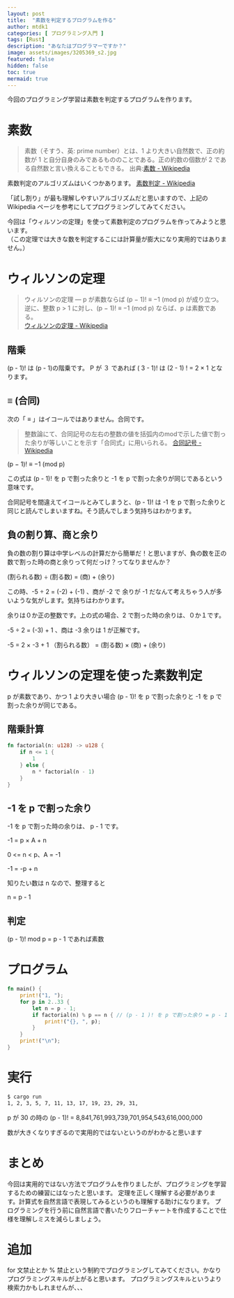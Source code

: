```yaml
---
layout: post
title:  "素数を判定するプログラムを作る"
author: mtdk1
categories: [ プログラミング入門 ]
tags: [Rust]
description: "あなたはプログラマーですか？"
image: assets/images/3205369_s2.jpg
featured: false
hidden: false
toc: true
mermaid: true
---
```


今回のプログラミング学習は素数を判定するプログラムを作ります。

# 素数

> 素数（そすう、英: prime number）とは、1 より大きい自然数で、正の約数が 1 と自分自身のみであるもののことである。正の約数の個数が 2 である自然数と言い換えることもできる。
出典:[素数 - Wikipedia](https://ja.wikipedia.org/wiki/%E7%B4%A0%E6%95%B0)

素数判定のアルゴリズムはいくつかあります。
[素数判定 - Wikipedia](https://ja.wikipedia.org/wiki/%E7%B4%A0%E6%95%B0%E5%88%A4%E5%AE%9A)

「試し割り」が最も理解しやすいアルゴリズムだと思いますので、上記の Wikipedia ページを参考にしてプログラミングしてみてください。

今回は「ウィルソンの定理」を使って素数判定のプログラムを作ってみようと思います。<br>
（この定理では大きな数を判定するこには計算量が膨大になり実用的ではありません。）

# ウィルソンの定理

> ウィルソンの定理 ― p が素数ならば (p − 1)! ≡ −1 (mod p) が成り立つ。<br>
> 逆に、整数 p > 1 に対し、(p − 1)! ≡ −1 (mod p) ならば、p は素数である。<br>
[ウィルソンの定理 - Wikipedia](https://ja.wikipedia.org/w/index.php?title=%E3%82%A6%E3%82%A3%E3%83%AB%E3%82%BD%E3%83%B3%E3%81%AE%E5%AE%9A%E7%90%86&oldid=74884284)

## 階乗

(p - 1)! は (p - 1)の階乗です。 P が ３ であれば ( 3 - 1)! は (2 - 1) ! = 2 × 1 となります。

## ≡ (合同)

次の「 ≡ 」はイコールではありません。合同です。

> 整数論にて、合同記号の左右の整数の値を括弧内のmodで示した値で割った余りが等しいことを示す「合同式」に用いられる。
[合同記号 - Wikipedia](https://ja.wikipedia.org/wiki/%E5%90%88%E5%90%8C%E8%A8%98%E5%8F%B7])

(p − 1)! ≡ −1 (mod p)

この式は (p - 1)! を p で割った余りと -1 を p で割った余りが同じであるという意味です。

合同記号を間違えてイコールとみてしまうと、(p - 1)! は -1 を p で割った余りと同じと読んでしまいますね。そう読んでしまう気持ちはわかります。

## 負の割り算、商と余り

負の数の割り算は中学レベルの計算だから簡単だ！と思いますが、負の数を正の数で割った時の商と余りって何だっけ？ってなりませんか？

(割られる数) ÷ (割る数) = (商) + (余り)

この時、-5 ÷ 2 = (-2) + (-1) 、商が -2 で 余りが -1 だなんて考えちゃう人が多いような気がします。気持ちはわかります。

余りは０か正の整数です。上の式の場合、2 で割った時の余りは、０か１です。

-5 ÷ 2 = (-3) + 1 、商は -3 余りは 1 が正解です。 

-5 = 2 × -3 + 1 （割られる数） = (割る数) × (商) + (余り)

# ウィルソンの定理を使った素数判定

p が素数であり、かつ 1 より大きい場合 (p - 1)! を p で割った余りと -1 を p で割った余りが同じである。


## 階乗計算

```rust
fn factorial(n: u128) -> u128 {
    if n <= 1 {
        1
    } else {
        n * factorial(n - 1)
    }
}
```

## -1 を p で割った余り

-1 を p で割った時の余りは、 p - 1 です。

-1 = p × A + n

0 <= n < p、A = -1 

-1 = -p + n

知りたい数は n なので、整理すると

n = p - 1


## 判定

 (p - 1)! mod p = p - 1 であれば素数

 # プログラム

```rust
fn main() {
    print!("1, ");
    for p in 2..33 {
        let n = p - 1;
        if factorial(n) % p == n { // (p - 1 )! を p で割った余り = p - 1
            print!("{}, ", p);
        }
    }
    print!("\n");
}
```

# 実行

```bash
$ cargo run
1, 2, 3, 5, 7, 11, 13, 17, 19, 23, 29, 31, 
```

p が 30 の時の (p - 1)! = 8,841,761,993,739,701,954,543,616,000,000

数が大きくなりすぎるので実用的ではないというのがわかると思います


# まとめ

今回は実用的ではない方法でプログラムを作りましたが、プログラミングを学習するための練習にはなったと思います。
定理を正しく理解する必要があります。計算式を自然言語で表現してみるというのも理解する助けになります。
プログラミングを行う前に自然言語で書いたりフローチャートを作成することで仕様を理解しミスを減らしましょう。

# 追加

for 文禁止とか % 禁止という制約でプログラミングしてみてください。かなりプログラミングスキルが上がると思います。
プログラミングスキルというより検索力かもしれませんが、、、